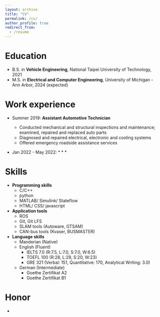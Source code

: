 ```yaml
---
layout: archive
title: "CV"
permalink: /cv/
author_profile: true
redirect_from:
  - /resume
---
```


<!-- {% include base_path %} -->


Education
======
* B.S. in **Vehicle Engineering**, National Taipei University of Technology, 2021
* M.S. in **Electrical and Computer Engineering**, University of Michigan - Ann Arbor, 2024 (expected)


Work experience
======
* Summer 2019: **Assistant Automotive Technician**
  * Conducted mechanical and structural inspections and maintenance; examined, repaired and replaced auto parts
  * Diagnosed and repaired electrical, electronic and cooling systems
  * Offered emergency roadside assistance services

* Jan 2022 - May 2022:
  * 
  * 
  * 


Skills
======
* **Programming skills**
  * C/C++
  * python
  * MATLAB/ Simulink/ Stateflow
  * HTML/ CSS/ javascript
* **Application tools**
  * ROS
  * Git, Git LFS
  * SLAM tools (Autoware, GTSAM)
  * CAN-bus tools (Kvaser, BUSMASTER)
* **Language skills**
  * Manderian (Native)
  * English (Fluent)
    * IELTS 7.0 (R:7.5, L:7.0, S:7.0, W:6.5)
    * TOEFL 100 (R:28, L:29, S:20, W:23)
    * GRE 321 (Verbal: 151, Quantitative: 170, Analytical Writing: 3.0)
  * German (Intermediate)
    * Goethe Zertifikat A2
    * Goethe Zertifikat B1



Honor
======
* 
